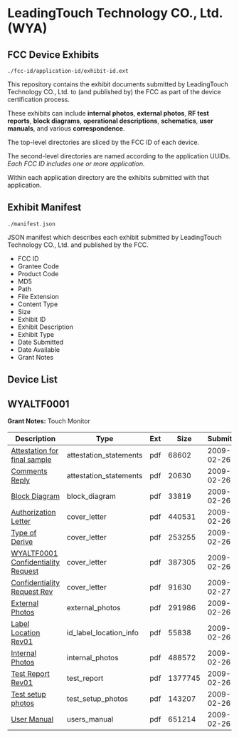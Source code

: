 # LeadingTouch Technology CO., Ltd. (WYA)
## FCC Device Exhibits

```
./fcc-id/application-id/exhibit-id.ext
```

This repository contains the exhibit documents submitted by LeadingTouch Technology CO., Ltd. to (and published by) the FCC as part of the device certification process.

These exhibits can include **internal photos**, **external photos**, **RF test reports**, **block diagrams**, **operational descriptions**, **schematics**, **user manuals**, and various **correspondence**.

The top-level directories are sliced by the FCC ID of each device.

The second-level directories are named according to the application UUIDs. *Each FCC ID includes one or more application.*

Within each application directory are the exhibits submitted with that application. 

## Exhibit Manifest

```
./manifest.json
```

JSON manifest which describes each exhibit submitted by LeadingTouch Technology CO., Ltd. and published by the FCC.

- FCC ID
- Grantee Code
- Product Code
- MD5
- Path
- File Extension
- Content Type
- Size
- Exhibit ID
- Exhibit Description
- Exhibit Type
- Date Submitted
- Date Available
- Grant Notes

## Device List
## WYALTF0001
**Grant Notes:** Touch Monitor

| Description | Type | Ext | Size | Submitted | Available |
| ----------- | ---- | --- | ---- | --------- | --------- |
| [Attestation for final sample](WYALTF0001/e408ee35ea802ae3b621e20651ee02e7/1073191.pdf) | attestation_statements | pdf | 68602 | 2009-02-26 | 2009-02-27 |
| [Comments Reply](WYALTF0001/e408ee35ea802ae3b621e20651ee02e7/1073195.pdf) | attestation_statements | pdf | 20630 | 2009-02-26 | 2009-02-27 |
| [Block Diagram](WYALTF0001/e408ee35ea802ae3b621e20651ee02e7/1073190.pdf) | block_diagram | pdf | 33819 | 2009-02-26 | 2009-02-27 |
| [Authorization Letter](WYALTF0001/e408ee35ea802ae3b621e20651ee02e7/1073192.pdf) | cover_letter | pdf | 440531 | 2009-02-26 | 2009-02-27 |
| [Type of Derive](WYALTF0001/e408ee35ea802ae3b621e20651ee02e7/1073193.pdf) | cover_letter | pdf | 253255 | 2009-02-26 | 2009-02-27 |
| [WYALTF0001 Confidentiality Request](WYALTF0001/e408ee35ea802ae3b621e20651ee02e7/1073194.pdf) | cover_letter | pdf | 387305 | 2009-02-26 | 2009-02-27 |
| [Confidentiality Request Rev](WYALTF0001/e408ee35ea802ae3b621e20651ee02e7/1073944.pdf) | cover_letter | pdf | 91630 | 2009-02-27 | 2009-02-27 |
| [External Photos](WYALTF0001/e408ee35ea802ae3b621e20651ee02e7/1073196.pdf) | external_photos | pdf | 291986 | 2009-02-26 | 2009-02-27 |
| [Label Location Rev01](WYALTF0001/e408ee35ea802ae3b621e20651ee02e7/1073200.pdf) | id_label_location_info | pdf | 55838 | 2009-02-26 | 2009-02-27 |
| [Internal Photos](WYALTF0001/e408ee35ea802ae3b621e20651ee02e7/1073197.pdf) | internal_photos | pdf | 488572 | 2009-02-26 | 2009-02-27 |
| [Test Report Rev01](WYALTF0001/e408ee35ea802ae3b621e20651ee02e7/1073201.pdf) | test_report | pdf | 1377745 | 2009-02-26 | 2009-02-27 |
| [Test setup photos](WYALTF0001/e408ee35ea802ae3b621e20651ee02e7/1073202.pdf) | test_setup_photos | pdf | 143207 | 2009-02-26 | 2009-02-27 |
| [User Manual](WYALTF0001/e408ee35ea802ae3b621e20651ee02e7/1073204.pdf) | users_manual | pdf | 651214 | 2009-02-26 | 2009-02-27 |
